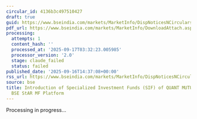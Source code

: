 ```yaml
---
circular_id: 4136b3c497510427
draft: true
guid: https://www.bseindia.com/markets/MarketInfo/DispNoticesNCirculars.aspx?Noticeid={2B3F22C9-3289-4787-85A3-C2F66CBDE765}&noticeno=20250916-76&dt=09/16/2025&icount=76&totcount=79&flag=0
pdf_url: https://www.bseindia.com/markets/MarketInfo/DownloadAttach.aspx?id=20250916-76&attachedId=ea10e31d-9105-46ab-8d90-559babd77b9a
processing:
  attempts: 1
  content_hash: ''
  processed_at: '2025-09-17T03:32:23.005985'
  processor_version: '2.0'
  stage: claude_failed
  status: failed
published_date: '2025-09-16T14:37:08+00:00'
rss_url: https://www.bseindia.com/markets/MarketInfo/DispNoticesNCirculars.aspx?Noticeid={2B3F22C9-3289-4787-85A3-C2F66CBDE765}&noticeno=20250916-76&dt=09/16/2025&icount=76&totcount=79&flag=0
source: bse
title: Introduction of Specialized Investment Funds (SIF) of QUANT MUTUAL FUND on
  BSE StAR MF Platform
---
```


Processing in progress...
